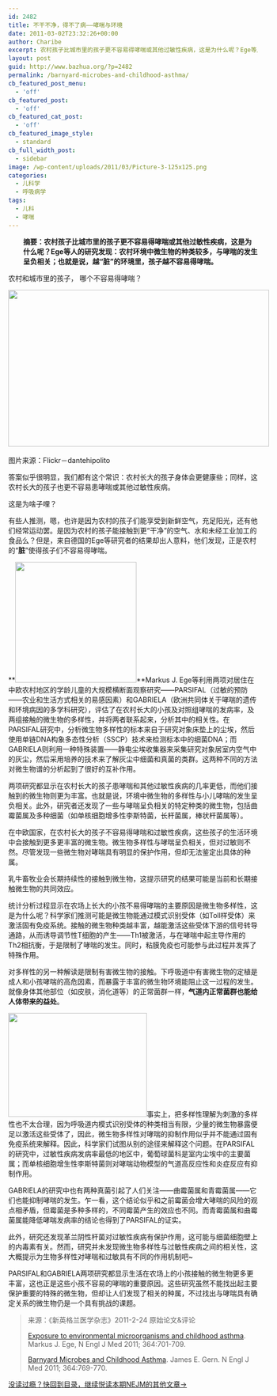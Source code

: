 ```yaml
---
id: 2482
title: 不干不净，得不了病——哮喘与环境
date: 2011-03-02T23:32:26+00:00
author: Charibe
excerpt: 农村孩子比城市里的孩子更不容易得哮喘或其他过敏性疾病，这是为什么呢？Ege等人的研究发现：农村环境中微生物的种类较多，与哮喘的发生呈负相关；也就是说，越“脏”的环境里，孩子越不容易得哮喘。
layout: post
guid: http://www.bazhua.org/?p=2482
permalink: /barnyard-microbes-and-childhood-asthma/
cb_featured_post_menu:
  - 'off'
cb_featured_post:
  - 'off'
cb_featured_cat_post:
  - 'off'
cb_featured_image_style:
  - standard
cb_full_width_post:
  - sidebar
image: /wp-content/uploads/2011/03/Picture-3-125x125.png
categories:
  - 儿科学
  - 呼吸病学
tags:
  - 儿科
  - 哮喘
---
```

<p style="padding-left: 30px;">
  <strong>摘要：农村孩子比城市里的孩子更不容易得哮喘或其他过敏性疾病，这是为什么呢？Ege等人的研究发现：农村环境中微生物的种类较多，与哮喘的发生呈负相关；也就是说，越“脏”的环境里，孩子越不容易得哮喘。</strong>
</p>

农村和城市里的孩子， 哪个不容易得哮喘？

<div id="attachment_2509" style="width: 537px" class="wp-caption alignnone">
  <a href="http://www.flickr.com/photos/24915557@N08/2511354906/"><img class="size-full wp-image-2509" title="Picture 3" src="/wp-content/uploads/2011/03/Picture-3.png" alt="" width="527" height="317" srcset="/wp-content/uploads/2011/03/Picture-3.png 527w, /wp-content/uploads/2011/03/Picture-3-150x90.png 150w, /wp-content/uploads/2011/03/Picture-3-300x180.png 300w" sizes="(max-width: 527px) 100vw, 527px" /></a>
  
  <p class="wp-caption-text">
    图片来源：Flickr－dantehipolito
  </p>
</div>

答案似乎很明显，我们都有这个常识：农村长大的孩子身体会更健康些；同样，这农村长大的孩子也更不容易患哮喘或其他过敏性疾病。

这是为啥子哩？

有些人推测，嗯，也许是因为农村的孩子们能享受到新鲜空气，充足阳光，还有他们经常运动罢。是因为农村的孩子能接触到更“干净”的空气、水和未经工业加工的食品么？但是，来自德国的Ege等研究者的结果却出人意料，他们发现，正是农村的“**脏**”使得孩子们不容易得哮喘。

**[<img class="alignright size-full wp-image-2516" title="On the Farm Icon" src="/wp-content/uploads/2011/03/On-the-Farm-Icon.jpg" alt="" width="245" height="244" srcset="/wp-content/uploads/2011/03/On-the-Farm-Icon.jpg 350w, /wp-content/uploads/2011/03/On-the-Farm-Icon-150x150.jpg 150w, /wp-content/uploads/2011/03/On-the-Farm-Icon-300x300.jpg 300w, /wp-content/uploads/2011/03/On-the-Farm-Icon-125x125.jpg 125w" sizes="(max-width: 245px) 100vw, 245px" />](/wp-content/uploads/2011/03/On-the-Farm-Icon.jpg)**Markus J. Ege等利用两项对居住在中欧农村地区的学龄儿童的大规模横断面观察研究——PARSIFAL（过敏的预防——农业和生活方式相关的易感因素）和GABRIELA（欧洲共同体关于哮喘的遗传和环境病因的多学科研究），评估了在农村长大的小孩及对照组哮喘的发病率，及两组接触的微生物的多样性，并将两者联系起来，分析其中的相关性。在PARSIFAL研究中，分析微生物多样性的标本来自于研究对象床垫上的尘埃，然后使用单链DNA构象多态性分析（SSCP）技术来检测标本中的细菌DNA；而GABRIELA则利用一种特殊装置——静电尘埃收集器来采集研究对象居室内空气中的灰尘，然后采用培养的技术来了解灰尘中细菌和真菌的类群。这两种不同的方法对微生物谱的分析起到了很好的互补作用。

两项研究都显示在农村长大的孩子患哮喘和其他过敏性疾病的几率更低，而他们接触到的微生物则更为丰富。也就是说，环境中微生物的多样性与小儿哮喘的发生呈负相关。此外，研究者还发现了一些与哮喘呈负相关的特定种类的微生物，包括曲霉菌属及多种细菌（如单核细胞增多性李斯特菌，长杆菌属，棒状杆菌属等）。

在中欧国家，在农村长大的孩子不容易得哮喘和过敏性疾病，这些孩子的生活环境中会接触到更多更丰富的微生物。微生物多样性与哮喘呈负相关，但对过敏则不然。尽管发现一些微生物对哮喘具有明显的保护作用，但却无法鉴定出具体的种属。

乳牛畜牧业会长期持续性的接触到微生物，这提示研究的结果可能是当前和长期接触微生物的共同效应。

统计分析过程显示在农场上长大的小孩不易得哮喘的主要原因是微生物多样性，这是为什么呢？科学家们推测可能是微生物能通过模式识别受体（如Toll样受体）来激活固有免疫系统。接触的微生物种类越丰富，越能激活这些受体下游的信号转导通路，从而诱导调节性T细胞的产生——Th1被激活，与在哮喘中起主导作用的Th2相抗衡，于是限制了哮喘的发生。同时，粘膜免疫也可能参与此过程并发挥了特殊作用。

对多样性的另一种解读是限制有害微生物的接触。下呼吸道中有害微生物的定植是成人和小孩哮喘的高危因素，而暴露于丰富的微生物环境能阻止这一过程的发生。就像身体其他部位（如皮肤，消化道等）的正常菌群一样，**气道内正常菌群也能给人体带来的益处**。

[<img class="size-full wp-image-2484 alignleft" title="Berdan-10256_1" src="/wp-content/uploads/2011/03/Berdan-10256_11.jpg" alt="" width="280" height="210" srcset="/wp-content/uploads/2011/03/Berdan-10256_11.jpg 400w, /wp-content/uploads/2011/03/Berdan-10256_11-150x112.jpg 150w, /wp-content/uploads/2011/03/Berdan-10256_11-300x225.jpg 300w, /wp-content/uploads/2011/03/Berdan-10256_11-80x60.jpg 80w" sizes="(max-width: 280px) 100vw, 280px" />](/wp-content/uploads/2011/03/Berdan-10256_11.jpg)事实上，把多样性理解为刺激的多样性也不太合理，因为呼吸道内模式识别受体的种类相当有限，少量的微生物暴露便足以激活这些受体了，因此，微生物多样性对哮喘的抑制作用似乎并不能通过固有免疫系统来解释。因此，科学家们试图从别的途径来解释这个问题。在PARSIFAL的研究中，过敏性疾病发病率最低的地区中，葡萄球菌科是室内尘埃中的主要菌属；而单核细胞增生性李斯特菌则对哮喘动物模型的气道高反应性和炎症反应有抑制作用。

GABRIELA的研究中也有两种真菌引起了人们关注——曲霉菌属和青霉菌属——它们也能抑制哮喘的发生。乍一看，这个结论似乎和之前霉菌会增大哮喘的风险的观点相矛盾，但霉菌是多种多样的，不同霉菌产生的效应也不同。而青霉菌属和曲霉菌属能降低哮喘发病率的结论也得到了PARSIFAL的证实。

此外，研究还发现革兰阴性杆菌对过敏性疾病有保护作用，这可能与细菌细胞壁上的内毒素有关。然而，研究并未发现微生物多样性与过敏性疾病之间的相关性，这大概提示为生物多样性对哮喘和过敏具有不同的作用机制吧~

PARSIFAL和GABRIELA两项研究都显示生活在农场上的小孩接触的微生物更多更丰富，这也正是这些小孩不容易的哮喘的重要原因。这些研究虽然不能找出起主要保护重要的特殊的微生物，但却让人们发现了相关的种属，不过找出与哮喘具有确定关系的微生物仍是一个具有挑战的课题。

> 来源：《新英格兰医学杂志》2011-2-24 原始论文&评论
> 
> [Exposure to environmental microorganisms and childhood asthma](http://www.nejm.org/doi/full/10.1056/NEJMoa1007302). Markus J. Ege, N Engl J Med 2011; 364:701-709.
> 
> [Barnyard Microbes and Childhood Asthma](http://www.nejm.org/doi/full/10.1056/NEJMe1013713). James E. Gern. N Engl J Med 2011; 364:769-770.

[没读过瘾？快回到目录，继续悦读本期NEJM的其他文章→](http://www.bazhua.org/2011/02/nejm2011-2-24.html)
